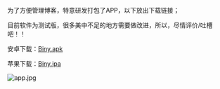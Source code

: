 为了方便管理博客，特意研发打包了APP，以下放出下载链接；

目前软件为测试版，很多美中不足的地方需要做改进，所以，尽情评价/吐槽吧！！

安卓下载：[Biny.apk](http://binylu.cn/Biny.apk)

苹果下载：[Biny.ipa](http://binylu.cn/Biny.ipa)



![app.jpg](http://binylu.cn/content/uploadfile/201812/3e371543948385.jpg)
